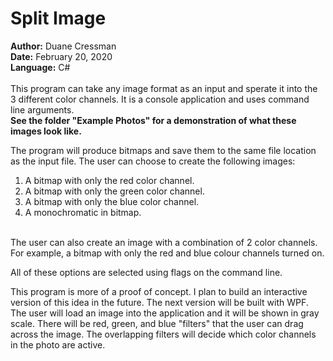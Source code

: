 # Split Image
<b>Author:</b> Duane Cressman</br>
<b>Date:</b> February 20, 2020</br>
<b>Language:</b> C#</br></br>
This program can take any image format as an input and sperate it into the 3 different color channels.
It is a console application and uses command line arguments. </br>
<b>See the folder "Example Photos" for a demonstration of what these images look like.</b></br>

The program will produce bitmaps and save them to the same file location as the input file. The user can choose to create the following images:</br>
1. A bitmap with only the red color channel.</br>
2. A bitmap with only the green color channel.</br>
3. A bitmap with only the blue color channel.</br> 
4. A monochromatic in bitmap.</br></br>

The user can also create an image with a combination of 2 color channels. </br>
For example, a bitmap with only the red and blue colour channels turned on.

All of these options are selected using flags on the command line.

This program is more of a proof of concept. I plan to build an interactive version of this idea in the future. The next version will be built with WPF. The user will load an image into the application and it will be shown in gray scale. There will be red, green, and blue "filters" that the user can drag across the image. The overlapping filters will decide which color channels in the photo are active.
